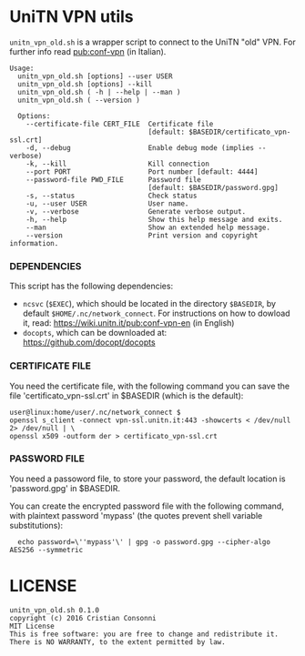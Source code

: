 # UniTN VPN utils

`unitn_vpn_old.sh` is a wrapper script to connect to the UniTN "old" VPN.
For further info read [pub:conf-vpn](https://wiki.unitn.it/pub:conf-vpn)
(in Italian).

```
Usage:
  unitn_vpn_old.sh [options] --user USER
  unitn_vpn_old.sh [options] --kill
  unitn_vpn_old.sh ( -h | --help | --man )
  unitn_vpn_old.sh ( --version )

  Options:
    --certificate-file CERT_FILE  Certificate file
                                  [default: $BASEDIR/certificato_vpn-ssl.crt]
    -d, --debug                   Enable debug mode (implies --verbose)
    -k, --kill                    Kill connection
    --port PORT                   Port number [default: 4444]
    --password-file PWD_FILE      Password file
                                  [default: $BASEDIR/password.gpg]
    -s, --status                  Check status
    -u, --user USER               User name.
    -v, --verbose                 Generate verbose output.
    -h, --help                    Show this help message and exits.
    --man                         Show an extended help message.
    --version                     Print version and copyright information.
```

### DEPENDENCIES

This script has the following dependencies:

  * `ncsvc` (`$EXEC`), which should be located in the directory
    `$BASEDIR`, by default `$HOME/.nc/network_connect`.
    For instructions on how to dowload it, read:
    https://wiki.unitn.it/pub:conf-vpn-en (in English)
  * `docopts`, which can be downloaded at:
    https://github.com/docopt/docopts

### CERTIFICATE FILE

You need the certificate file, with the following command you can save
the file  'certificato_vpn-ssl.crt' in \$BASEDIR (which is the default):
```
user@linux:home/user/.nc/network_connect $
openssl s_client -connect vpn-ssl.unitn.it:443 -showcerts < /dev/null 2> /dev/null | \
openssl x509 -outform der > certificato_vpn-ssl.crt
```

### PASSWORD FILE

You need a passoword file, to store your password, the default location is
'password.gpg' in \$BASEDIR.

You can create the encrypted password file with the following command, with
plaintext password 'mypass' (the quotes prevent shell variable substitutions):
```
  echo password=\''mypass'\' | gpg -o password.gpg --cipher-algo AES256 --symmetric
```


# LICENSE

```
unitn_vpn_old.sh 0.1.0
copyright (c) 2016 Cristian Consonni
MIT License
This is free software: you are free to change and redistribute it.
There is NO WARRANTY, to the extent permitted by law.
```
